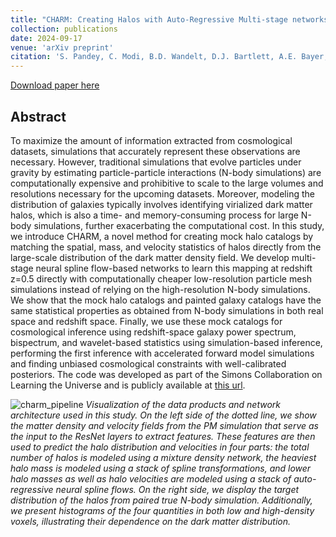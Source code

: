 ```yaml
---
title: "CHARM: Creating Halos with Auto-Regressive Multi-stage networks"
collection: publications
date: 2024-09-17
venue: 'arXiv preprint'
citation: 'S. Pandey, C. Modi, B.D. Wandelt, D.J. Bartlett, A.E. Bayer, G.L. Bryan, M. Ho, G. Lavaux, T.L. Makinen and F. Villaescusa-Navarro (2024). &quot;CHARM: Creating Halos with Auto-Regressive Multi-stage networks.&quot; <i>arXiv:2409.09124</i>.'
---
```


[Download paper here](https://arxiv.org/abs/2409.09124)

## Abstract
To maximize the amount of information extracted from cosmological datasets, simulations that accurately represent these observations are necessary. However, traditional simulations that evolve particles under gravity by estimating particle-particle interactions (N-body simulations) are computationally expensive and prohibitive to scale to the large volumes and resolutions necessary for the upcoming datasets. Moreover, modeling the distribution of galaxies typically involves identifying virialized dark matter halos, which is also a time- and memory-consuming process for large N-body simulations, further exacerbating the computational cost. In this study, we introduce CHARM, a novel method for creating mock halo catalogs by matching the spatial, mass, and velocity statistics of halos directly from the large-scale distribution of the dark matter density field. We develop multi-stage neural spline flow-based networks to learn this mapping at redshift z=0.5 directly with computationally cheaper low-resolution particle mesh simulations instead of relying on the high-resolution N-body simulations. We show that the mock halo catalogs and painted galaxy catalogs have the same statistical properties as obtained from N-body simulations in both real space and redshift space. Finally, we use these mock catalogs for cosmological inference using redshift-space galaxy power spectrum, bispectrum, and wavelet-based statistics using simulation-based inference, performing the first inference with accelerated forward model simulations and finding unbiased cosmological constraints with well-calibrated posteriors. The code was developed as part of the Simons Collaboration on Learning the Universe and is publicly available at [this url](https://github.com/shivampcosmo/CHARM).

![charm_pipeline](/files/2024-09-17-charm.png)
*Visualization of the data products and network architecture used in this study. On the left side of the dotted line, we show the matter density and velocity fields from the PM simulation that serve as the input to the ResNet layers to extract features. These features are then used to predict the halo distribution and velocities in four parts: the total number of halos is modeled using a mixture density network, the heaviest halo mass is modeled using a stack of spline transformations, and lower halo masses as well as halo velocities are modeled using a stack of auto-regressive neural spline flows. On the right side, we display the target distribution of the halos from paired true $N$-body simulation. Additionally, we present histograms of the four quantities in both low and high-density voxels, illustrating their dependence on the dark matter distribution.*
